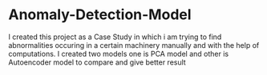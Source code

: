 # Anomaly-Detection-Model
I created this project as a Case Study in which i am trying to find abnormalities occuring in a certain machinery manually and with the help of computations.
I created two models one is PCA model and other is Autoencoder model to compare and give better result
